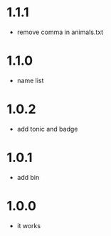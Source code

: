 # 1.1.1

* remove comma in animals.txt

# 1.1.0

* name list

# 1.0.2

* add tonic and badge

# 1.0.1

* add bin

# 1.0.0

* it works